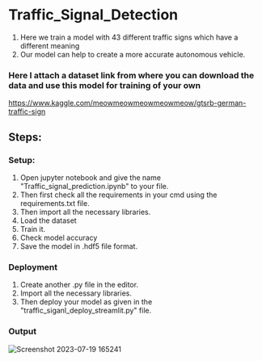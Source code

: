 # Traffic_Signal_Detection
1. Here we  train a model with 43 different traffic signs which have a different meaning
2. Our model can help to create a more accurate autonomous vehicle.

### Here I attach a dataset link from where you can download the data and use this model for training of your own
https://www.kaggle.com/meowmeowmeowmeowmeow/gtsrb-german-traffic-sign

## Steps:

### Setup:
1. Open jupyter notebook and give the name "Traffic_signal_prediction.ipynb" to your file.
2. Then first check all the requirements in your cmd using the requirements.txt file.
3. Then import all the necessary libraries.
4. Load the dataset
5. Train it.
6. Check model accuracy
7. Save the model in .hdf5 file format.

### Deployment
1. Create another .py file in the editor.
2. Import all the necessary libraries.
3. Then deploy your model as given in the "traffic_siganl_deploy_streamlit.py" file.

### Output
![Screenshot 2023-07-19 165241](https://github.com/dabangg987/Traffic_Signal_Detection/assets/90047814/d13e032b-5de0-4e44-b707-5d279caf509e)



